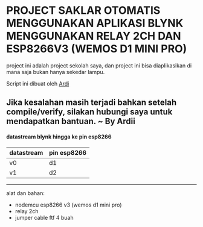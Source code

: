# PROJECT SAKLAR OTOMATIS MENGGUNAKAN APLIKASI BLYNK MENGGUNAKAN RELAY 2CH DAN ESP8266V3 (WEMOS D1 MINI PRO)
project ini adalah project sekolah saya, dan project ini bisa diaplikasikan di mana saja bukan hanya sekedar lampu.

Script ini dibuat oleh [Ardi](https://github.com/AkazawaKazairo) 

Jika kesalahan masih terjadi bahkan setelah compile/verify, silakan hubungi saya untuk mendapatkan bantuan. ~ By Ardii
---
#### datastream blynk hingga ke pin esp8266
| datastream | pin esp8266 |
|--------|--------|
| v0 | d1 |
| v1 | d2 |
---
alat dan bahan:
- nodemcu esp8266 v3 (wemos d1 mini pro)
- relay 2ch
- jumper cable ftf 4 buah
